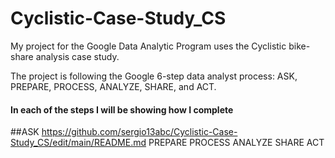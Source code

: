 # Cyclistic-Case-Study_CS

My project for the Google Data Analytic Program uses the Cyclistic bike-share analysis case study.

The project is following the Google 6-step data analyst process: ASK, PREPARE, PROCESS, ANALYZE, SHARE, and ACT.

#### In each of the steps I will be showing how I complete 

##ASK
<https://github.com/sergio13abc/Cyclistic-Case-Study_CS/edit/main/README.md>
PREPARE
PROCESS
ANALYZE
SHARE
ACT
